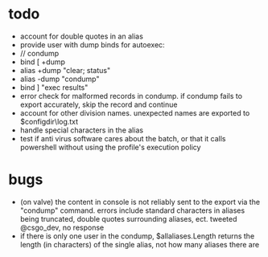 # todo
* account for double quotes in an alias
* provide user with dump binds for autoexec:
 * // condump
 * bind [ +dump
 * alias +dump "clear; status"
 * alias -dump "condump"
 * bind ] "exec results"
* error check for malformed records in condump. if condump fails to export accurately, skip the record and continue
* account for other division names. unexpected names are exported to $configdir\log.txt
* handle special characters in the alias
* test if anti virus software cares about the batch, or that it calls powershell without using the profile's execution policy

# bugs
* (on valve) the content in console is not reliably sent to the export via the "condump" command. errors include standard characters in aliases being truncated, double quotes surrounding aliases, ect. tweeted @csgo_dev, no response
* if there is only one user in the condump, $allaliases.Length returns the length (in characters) of the single alias, not how many aliases there are


